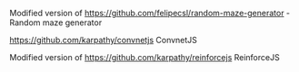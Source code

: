 Modified version of https://github.com/felipecsl/random-maze-generator - Random maze generator

https://github.com/karpathy/convnetjs ConvnetJS

Modified version of https://github.com/karpathy/reinforcejs ReinforceJS
